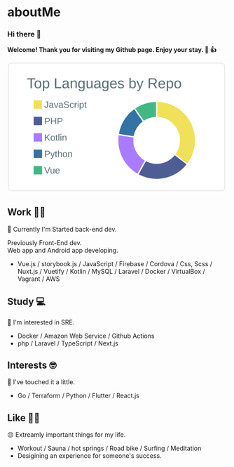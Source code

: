 # aboutMe

###  Hi there 👋

**Welcome! Thank you for visiting my Github page. Enjoy your stay. 🙂 👍**

[![](https://raw.githubusercontent.com/soregashi-27/aboutMe/main/profile-summary-card-output/default/1-repos-per-language.svg)](https://github.com/vn7n24fzkq/github-profile-summary-cards)


## Work 💁‍♂️
🌱 Currently I'm Started back-end dev.

Previously Front-End dev. \
Web app and Android app developing.

- Vue.js / storybook.js / JavaScript / Firebase / Cordova / Css, Scss / Nuxt.js / Vuetify / Kotlin / MySQL / Laravel /
Docker / VirtualBox / Vagrant / AWS

## Study 💻
🌱 I'm interested in SRE.

- Docker / Amazon Web Service / Github Actions
- php / Laravel / TypeScript / Next.js

## Interests 🤓
👀 I've touched it a little. 

- Go / Terraform / Python / Flutter / React.js


## Like 🏋️‍♂️
😌 Extreamly important things for my life.

- Workout / Sauna / hot springs / Road bike / Surfing / Meditation
- Desigining an experience for someone's success.

